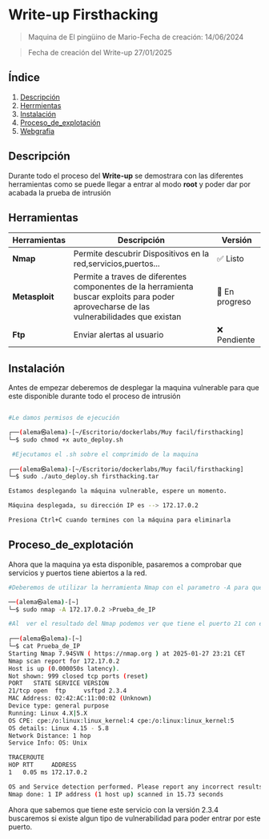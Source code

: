 # Write-up Firsthacking
> Maquina de El pingüino de Mario-Fecha de creación: 14/06/2024

> Fecha de creación del Write-up 27/01/2025

## Índice
1. [Descripción](#Descripción)
2. [Herrmientas](#Herrmainetas)
3. [Instalación](#Instalación)
4. [Proceso_de_explotación](#Proceso_de_explotación)
5. [Webgrafia](#Webgrafia)

## Descripción

Durante todo el proceso del **Write-up** se demostrara con las diferentes herramientas como se puede llegar a entrar al modo **root** y poder dar por acabada la prueba de intrusión

## Herramientas

| Herramientas     | Descripción                       | Versión    |
|------------------|-----------------------------------|-----------|
|**Nmap**| Permite descubrir Dispositivos en la red,servicios,puertos...           | ✅ Listo  |
| **Metasploit**   | Permite a traves de diferentes componentes de la herramienta buscar exploits para poder aprovecharse de las vulnerabilidades que existan      | 🔄 En progreso |
| **Ftp**| Enviar alertas al usuario        | ❌ Pendiente |

## Instalación

Antes de empezar deberemos de desplegar la maquina vulnerable para que este disponible durante todo el proceso de intrusión
```bash

#Le damos permisos de ejecución

┌──(alema㉿alema)-[~/Escritorio/dockerlabs/Muy facil/firsthacking]
└─$ sudo chmod +x auto_deploy.sh

 #Ejecutamos el .sh sobre el comprimido de la maquina
                                                                           
┌──(alema㉿alema)-[~/Escritorio/dockerlabs/Muy facil/firsthacking]
└─$ sudo ./auto_deploy.sh firsthacking.tar 

Estamos desplegando la máquina vulnerable, espere un momento.

Máquina desplegada, su dirección IP es --> 172.17.0.2

Presiona Ctrl+C cuando termines con la máquina para eliminarla

```
## Proceso_de_explotación

Ahora que la maquina ya esta disponible, pasaremos a comprobar que servicios y puertos tiene abiertos a la red.

```bash
#Deberemos de utilizar la herramienta Nmap con el parametro -A para que compruebe puertos,servicios,scripts...

──(alema㉿alema)-[~]
└─$ sudo nmap -A 172.17.0.2 >Prueba_de_IP

#Al  ver el resultado del Nmap podemos ver que tiene el puerto 21 con el servicio de vsftpd y version de 2.3.4
                                                                         
┌──(alema㉿alema)-[~]
└─$ cat Prueba_de_IP 
Starting Nmap 7.94SVN ( https://nmap.org ) at 2025-01-27 23:21 CET
Nmap scan report for 172.17.0.2
Host is up (0.000050s latency).
Not shown: 999 closed tcp ports (reset)
PORT   STATE SERVICE VERSION
21/tcp open  ftp     vsftpd 2.3.4
MAC Address: 02:42:AC:11:00:02 (Unknown)
Device type: general purpose
Running: Linux 4.X|5.X
OS CPE: cpe:/o:linux:linux_kernel:4 cpe:/o:linux:linux_kernel:5
OS details: Linux 4.15 - 5.8
Network Distance: 1 hop
Service Info: OS: Unix

TRACEROUTE
HOP RTT     ADDRESS
1   0.05 ms 172.17.0.2

OS and Service detection performed. Please report any incorrect results at https://nmap.org/submit/ .
Nmap done: 1 IP address (1 host up) scanned in 15.73 seconds

```
Ahora que sabemos que tiene este servicio con la versión 2.3.4 buscaremos si existe algun tipo de vulnerabilidad para poder entrar por este puerto.



